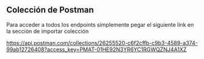 ## Colección de Postman

Para acceder a todos los endpoints simplemente pegar el siguiente link en la sección de importar colección

https://api.postman.com/collections/26255520-c6f2cffb-c9b3-4589-a374-99ab12726408?access_key=PMAT-01HE92N3YR6YC1RGWQZNJ4A1XZ

